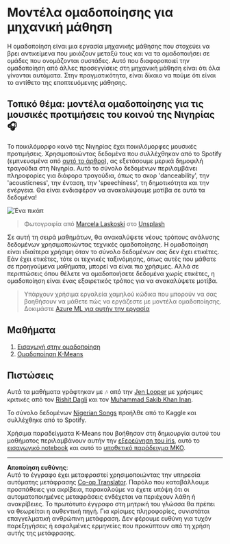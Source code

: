 <!--
CO_OP_TRANSLATOR_METADATA:
{
  "original_hash": "b28a3a4911584062772c537b653ebbc7",
  "translation_date": "2025-09-04T23:58:06+00:00",
  "source_file": "5-Clustering/README.md",
  "language_code": "el"
}
-->
# Μοντέλα ομαδοποίησης για μηχανική μάθηση

Η ομαδοποίηση είναι μια εργασία μηχανικής μάθησης που στοχεύει να βρει αντικείμενα που μοιάζουν μεταξύ τους και να τα ομαδοποιήσει σε ομάδες που ονομάζονται συστάδες. Αυτό που διαφοροποιεί την ομαδοποίηση από άλλες προσεγγίσεις στη μηχανική μάθηση είναι ότι όλα γίνονται αυτόματα. Στην πραγματικότητα, είναι δίκαιο να πούμε ότι είναι το αντίθετο της εποπτευόμενης μάθησης.

## Τοπικό θέμα: μοντέλα ομαδοποίησης για τις μουσικές προτιμήσεις του κοινού της Νιγηρίας 🎧

Το ποικιλόμορφο κοινό της Νιγηρίας έχει ποικιλόμορφες μουσικές προτιμήσεις. Χρησιμοποιώντας δεδομένα που συλλέχθηκαν από το Spotify (εμπνευσμένα από [αυτό το άρθρο](https://towardsdatascience.com/country-wise-visual-analysis-of-music-taste-using-spotify-api-seaborn-in-python-77f5b749b421)), ας εξετάσουμε μερικά δημοφιλή τραγούδια στη Νιγηρία. Αυτό το σύνολο δεδομένων περιλαμβάνει πληροφορίες για διάφορα τραγούδια, όπως το σκορ 'danceability', την 'acousticness', την ένταση, την 'speechiness', τη δημοτικότητα και την ενέργεια. Θα είναι ενδιαφέρον να ανακαλύψουμε μοτίβα σε αυτά τα δεδομένα!

![Ένα πικάπ](../../../5-Clustering/images/turntable.jpg)

> Φωτογραφία από <a href="https://unsplash.com/@marcelalaskoski?utm_source=unsplash&utm_medium=referral&utm_content=creditCopyText">Marcela Laskoski</a> στο <a href="https://unsplash.com/s/photos/nigerian-music?utm_source=unsplash&utm_medium=referral&utm_content=creditCopyText">Unsplash</a>
  
Σε αυτή τη σειρά μαθημάτων, θα ανακαλύψετε νέους τρόπους ανάλυσης δεδομένων χρησιμοποιώντας τεχνικές ομαδοποίησης. Η ομαδοποίηση είναι ιδιαίτερα χρήσιμη όταν το σύνολο δεδομένων σας δεν έχει ετικέτες. Εάν έχει ετικέτες, τότε οι τεχνικές ταξινόμησης, όπως αυτές που μάθατε σε προηγούμενα μαθήματα, μπορεί να είναι πιο χρήσιμες. Αλλά σε περιπτώσεις όπου θέλετε να ομαδοποιήσετε δεδομένα χωρίς ετικέτες, η ομαδοποίηση είναι ένας εξαιρετικός τρόπος για να ανακαλύψετε μοτίβα.

> Υπάρχουν χρήσιμα εργαλεία χαμηλού κώδικα που μπορούν να σας βοηθήσουν να μάθετε πώς να εργάζεστε με μοντέλα ομαδοποίησης. Δοκιμάστε [Azure ML για αυτήν την εργασία](https://docs.microsoft.com/learn/modules/create-clustering-model-azure-machine-learning-designer/?WT.mc_id=academic-77952-leestott)

## Μαθήματα

1. [Εισαγωγή στην ομαδοποίηση](1-Visualize/README.md)
2. [Ομαδοποίηση K-Means](2-K-Means/README.md)

## Πιστώσεις

Αυτά τα μαθήματα γράφτηκαν με 🎶 από την [Jen Looper](https://www.twitter.com/jenlooper) με χρήσιμες κριτικές από τον [Rishit Dagli](https://rishit_dagli) και τον [Muhammad Sakib Khan Inan](https://twitter.com/Sakibinan).

Το σύνολο δεδομένων [Nigerian Songs](https://www.kaggle.com/sootersaalu/nigerian-songs-spotify) προήλθε από το Kaggle και συλλέχθηκε από το Spotify.

Χρήσιμα παραδείγματα K-Means που βοήθησαν στη δημιουργία αυτού του μαθήματος περιλαμβάνουν αυτήν την [εξερεύνηση του iris](https://www.kaggle.com/bburns/iris-exploration-pca-k-means-and-gmm-clustering), αυτό το [εισαγωγικό notebook](https://www.kaggle.com/prashant111/k-means-clustering-with-python) και αυτό το [υποθετικό παράδειγμα ΜΚΟ](https://www.kaggle.com/ankandash/pca-k-means-clustering-hierarchical-clustering).

---

**Αποποίηση ευθύνης**:  
Αυτό το έγγραφο έχει μεταφραστεί χρησιμοποιώντας την υπηρεσία αυτόματης μετάφρασης [Co-op Translator](https://github.com/Azure/co-op-translator). Παρόλο που καταβάλλουμε προσπάθειες για ακρίβεια, παρακαλούμε να έχετε υπόψη ότι οι αυτοματοποιημένες μεταφράσεις ενδέχεται να περιέχουν λάθη ή ανακρίβειες. Το πρωτότυπο έγγραφο στη μητρική του γλώσσα θα πρέπει να θεωρείται η αυθεντική πηγή. Για κρίσιμες πληροφορίες, συνιστάται επαγγελματική ανθρώπινη μετάφραση. Δεν φέρουμε ευθύνη για τυχόν παρεξηγήσεις ή εσφαλμένες ερμηνείες που προκύπτουν από τη χρήση αυτής της μετάφρασης.